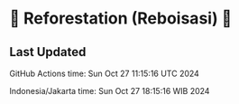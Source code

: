 
# 🌳 Reforestation (Reboisasi) 🌲

## Last Updated

GitHub Actions time: Sun Oct 27 11:15:16 UTC 2024

Indonesia/Jakarta time: Sun Oct 27 18:15:16 WIB 2024
